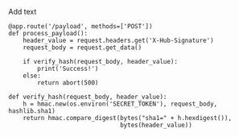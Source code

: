Add text

<pre class="codeblock"><code class="python">@app.route('/payload', methods=['POST'])
def process_payload():
    header_value = request.headers.get('X-Hub-Signature')
    request_body = request.get_data()

    if verify_hash(request_body, header_value):
        print('Success!')
    else:
        return abort(500)

def verify_hash(request_body, header_value):
    h = hmac.new(os.environ('SECRET_TOKEN'), request_body, hashlib.sha1)
    return hmac.compare_digest(bytes("sha1=" + h.hexdigest()),
                               bytes(header_value))</code></pre>